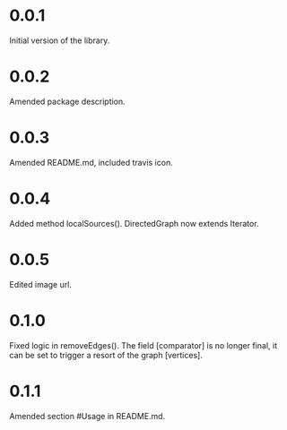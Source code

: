 # 0.0.1

Initial version of the library.

# 0.0.2

Amended package description.

# 0.0.3

Amended README.md, included travis icon.

# 0.0.4

Added method localSources().
DirectedGraph now extends Iterator.

# 0.0.5

Edited image url.

# 0.1.0

Fixed logic in removeEdges().
The field [comparator] is no longer final, it can
be set to trigger a resort of the graph [vertices].

# 0.1.1

Amended section #Usage in README.md.
